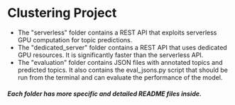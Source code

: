 # Clustering Project

- The "serverless" folder contains a REST API that exploits serverless GPU computation for topic predictions.
- The "dedicated_server" folder contains a REST API that uses dedicated GPU resources. It is significantly faster than the serverless API.
- The "evaluation" folder contains JSON files with annotated topics and predicted topics. It also contains the eval_jsons.py script that should be run from the terminal and can evaluate the performance of the model.

##### Each folder has more specific and detailed README files inside.